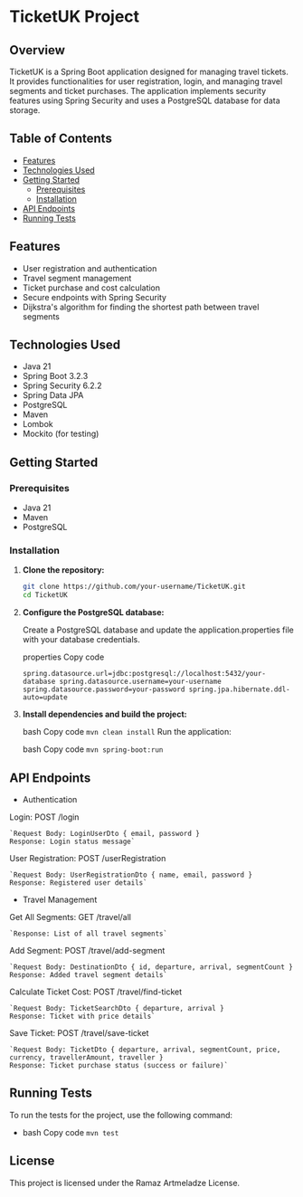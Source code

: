 # TicketUK Project

## Overview

TicketUK is a Spring Boot application designed for managing travel tickets.
It provides functionalities for user registration, login, and managing travel segments and ticket purchases.
The application implements security features using Spring Security and uses a PostgreSQL database for data storage.

## Table of Contents

- [Features](#features)
- [Technologies Used](#technologies-used)
- [Getting Started](#getting-started)
    - [Prerequisites](#prerequisites)
    - [Installation](#installation)
- [API Endpoints](#api-endpoints)
- [Running Tests](#running-tests)

## Features

- User registration and authentication
- Travel segment management
- Ticket purchase and cost calculation
- Secure endpoints with Spring Security
- Dijkstra's algorithm for finding the shortest path between travel segments

## Technologies Used

- Java 21
- Spring Boot 3.2.3
- Spring Security 6.2.2
- Spring Data JPA
- PostgreSQL
- Maven
- Lombok
- Mockito (for testing)

## Getting Started

### Prerequisites

- Java 21
- Maven
- PostgreSQL

### Installation

1. **Clone the repository:**

   ```bash
   git clone https://github.com/your-username/TicketUK.git
   cd TicketUK
2. **Configure the PostgreSQL database:**

    Create a PostgreSQL database and update the application.properties file with your database credentials.

    properties
    Copy code

    `spring.datasource.url=jdbc:postgresql://localhost:5432/your-database
    spring.datasource.username=your-username
    spring.datasource.password=your-password
    spring.jpa.hibernate.ddl-auto=update`

3. **Install dependencies and build the project:**

    bash
    Copy code
    `mvn clean install`
    Run the application:

    bash
    Copy code
    `mvn spring-boot:run`

## API Endpoints

  - Authentication

Login: POST /login

    `Request Body: LoginUserDto { email, password }
    Response: Login status message`

User Registration: POST /userRegistration

    `Request Body: UserRegistrationDto { name, email, password }
    Response: Registered user details`

  - Travel Management

Get All Segments: GET /travel/all

    `Response: List of all travel segments`

Add Segment: POST /travel/add-segment

    `Request Body: DestinationDto { id, departure, arrival, segmentCount }
    Response: Added travel segment details`

Calculate Ticket Cost: POST /travel/find-ticket

    `Request Body: TicketSearchDto { departure, arrival }
    Response: Ticket with price details`

Save Ticket: POST /travel/save-ticket

    `Request Body: TicketDto { departure, arrival, segmentCount, price, currency, travellerAmount, traveller }
    Response: Ticket purchase status (success or failure)`


## Running Tests

To run the tests for the project, use the following command:

- bash
    Copy code
    `mvn test`


## License
This project is licensed under the Ramaz Artmeladze License.